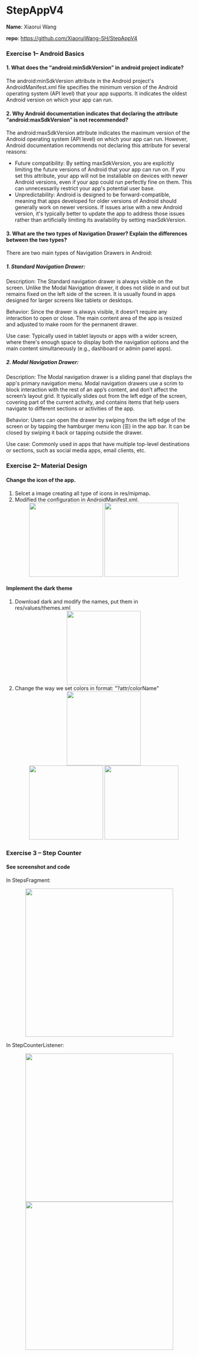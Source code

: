 # StepAppV4

**Name**: Xiaorui Wang

**repo**: https://github.com/XiaoruiWang-SH/StepAppV4

### Exercise 1– Android Basics
#### 1. What does the “android:minSdkVersion” in android project indicate?

The android:minSdkVersion attribute in the Android project's AndroidManifest.xml file specifies the minimum version of the Android operating system (API level) that your app supports. It indicates the oldest Android version on which your app can run.

#### 2. Why Android documentation indicates that declaring the attribute “android:maxSdkVersion” is not recommended?
The android:maxSdkVersion attribute indicates the maximum version of the Android operating system (API level) on which your app can run. However, Android documentation recommends not declaring this attribute for several reasons:
* Future compatibility: By setting maxSdkVersion, you are explicitly limiting the future versions of Android that your app can run on. If you set this attribute, your app will not be installable on devices with newer Android versions, even if your app could run perfectly fine on them. This can unnecessarily restrict your app's potential user base.
* Unpredictability: Android is designed to be forward-compatible, meaning that apps developed for older versions of Android should generally work on newer versions. If issues arise with a new Android version, it's typically better to update the app to address those issues rather than artificially limiting its availability by setting maxSdkVersion.

#### 3. What are the two types of Navigation Drawer? Explain the differences between the two types?
There are two main types of Navigation Drawers in Android:

##### 1. Standard Navigation Drawer:

Description: The Standard navigation drawer is always visible on the screen. Unlike the Modal Navigation drawer, it does not slide in and out but remains fixed on the left side of the screen. It is usually found in apps designed for larger screens like tablets or desktops.

Behavior: Since the drawer is always visible, it doesn’t require any interaction to open or close. The main content area of the app is resized and adjusted to make room for the permanent drawer.

Use case: Typically used in tablet layouts or apps with a wider screen, where there's enough space to display both the navigation options and the main content simultaneously (e.g., dashboard or admin panel apps).



##### 2. Modal Navigation Drawer:

Description: The Modal navigation drawer is a sliding panel that displays the app's primary navigation menu. Modal navigation drawers use a scrim to block interaction with the rest of an app’s content, and don’t affect the screen’s layout grid. It typically slides out from the left edge of the screen, covering part of the current activity, and contains items that help users navigate to different sections or activities of the app.

Behavior: Users can open the drawer by swiping from the left edge of the screen or by tapping the hamburger menu icon (☰) in the app bar. It can be closed by swiping it back or tapping outside the drawer.

Use case: Commonly used in apps that have multiple top-level destinations or sections, such as social media apps, email clients, etc.


### Exercise 2– Material Design
#### Change the icon of the app.
1. Selcet a image creating all type of icons in res/mipmap.
2. Modified the configuration in AndroidManifest.xml.
    <div style="text-align:center">
    <img src="ModificationOfAppIcon.png" style="width:200"/>
    <img src="Screenshot_appIcon.jpg" style="width:200"/>
    </div>

#### Implement the dark theme
1. Download dark and modify the names, put them in res/values/themes.xml
    <div style="text-align:center">
    <img src="DarkModeImplementation.png" style="width:200"/>
    </div>
2. Change the way we set colors in format: "?attr/colorName"
    <div style="text-align:center">
    <img src="Screenshot_colorSetting.png" style="width:200"/>
    </div>
    <div style="text-align:center">
    <img src="Screenshot_darkMode_StepAppV4.jpg" style="width:200"/>
    <img src="Screenshot_lightMode_StepAppV4.jpg" style="width:200"/>
    
### Exercise 3 – Step Counter
#### See screenshot and code
In StepsFragment:
    <div style="text-align:center">
    <img src="StepFragment.png" style="width:400"/>
    </div>

In StepCounterListener:
    <div style="text-align:center">
    <img src="StepDetection.png" style="width:400"/>
    </div>
    <div style="text-align:center">
    <img src="CountStepsMethod.png" style="width:400"/>
    </div>
    